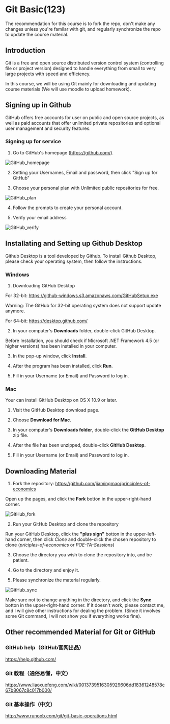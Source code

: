 # Git Basic(123)
The recommendation for this course is to fork the repo, don't make any changes unless you're familar with git, and regularly synchronize the repo to update the course material. 

## Introduction
Git is a free and open source distributed version control system (controlling file or project version) designed to handle everything from small to very large projects with speed and efficiency.

In this course, we will be using Git mainly for downloading and updating course materials (We will use moodle to upload homework).

## Signing up in Github

GitHub offers free accounts for user on public and open source projects, as well as paid accounts that offer unlimited private repositories and optional user management and security features.

### Signing up for service

1. Go to GitHub's homepage (https://github.com/).

![GitHub_homepage](Figures/GitHub_homepage.png)

2. Setting your Usernames, Email and password, then click "Sign up for GitHub"

3. Choose your personal plan with Unlimited public repositories for free.

![GitHub_plan](Figures/GitHub_plan.png)

4. Follow the prompts to create your personal account.

5. Verify your email address

![GitHub_verify](Figures/GitHub_verify.png)


## Installating and Setting up Github Desktop

Github Desktop is a tool developed by Github. To install Github Desktop, please check your operating system, then follow the instructions.

### Windows 

1. Downloading GitHub Desktop

For 32-bit: https://github-windows.s3.amazonaws.com/GitHubSetup.exe

Warning: The GitHub for 32-bit operating system does not support update anymore.

For 64-bit: https://desktop.github.com/

2. In your computer's **Downloads** folder, double-click GitHub Desktop.

Before Installation, you should check if Microsoft .NET Framework 4.5 (or higher versions) has been installed in your computer. 

3. In the pop-up window, click **Install**.

4. After the program has been installed, click **Run**.

5. Fill in your Username (or Email) and Password to log in.

### Mac

Your can install GitHub Desktop on OS X 10.9 or later.

1. Visit the GitHub Desktop download page.

2. Choose **Download for Mac**.

3. In your computer's **Downloads folder**, double-click the **GitHub Desktop** zip file.

4. After the file has been unzipped, double-click **GitHub Desktop**.

5. Fill in your Username (or Email) and Password to log in.

## Downloading Material

1. Fork the repository:
https://github.com/jiamingmao/principles-of-economics

Open up the pages, and click the **Fork** botton in the upper-right-hand corner.

![GitHub_fork](Figures/GitHub_fork.png)

2. Run your GitHub Desktop and clone the repository

Run your GitHub Desktop, click the **"plus sign"** botton in the upper-left-hand corner, then click *Clone* and double-click the chosen repository to clone (*priciples-of-economics* or *POE-TA-Sessions*)

3. Choose the directory you wish to clone the repository into, and be patient.

4. Go to the directory and enjoy it.

5. Please synchronize the material regularly. 

![GitHub_sync](Figures/GitHub_sync.png)

Make sure not to change anything in the directory, and click the **Sync** botton in the upper-right-hand corner. If it doesn't work, please contact me, and I will give other instructions for dealing the problem. (Since it involves some Git command, I will not show you if everything works fine).


## Other recommended Material for Git or GitHub

### GitHub help（GitHub官网出品）
https://help.github.com/

### Git 教程（通俗易懂，中文）
https://www.liaoxuefeng.com/wiki/0013739516305929606dd18361248578c67b8067c8c017b000/

### Git 基本操作（中文）
http://www.runoob.com/git/git-basic-operations.html








